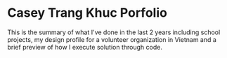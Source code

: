# Casey Trang Khuc Porfolio

This is the summary of what I've done in the last 2 years including school projects, my design profile for a volunteer organization in Vietnam and a brief preview of how I execute solution through code.
